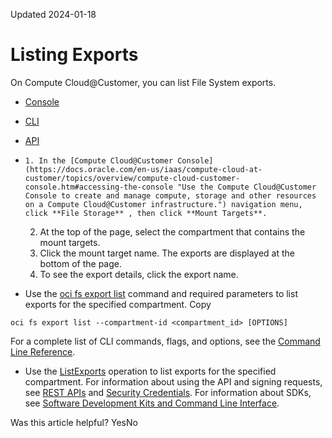 Updated 2024-01-18
# Listing Exports
On Compute Cloud@Customer, you can list File System exports.
  * [Console](https://docs.oracle.com/en-us/iaas/compute-cloud-at-customer/topics/file/listing-exports.htm)
  * [CLI](https://docs.oracle.com/en-us/iaas/compute-cloud-at-customer/topics/file/listing-exports.htm)
  * [API](https://docs.oracle.com/en-us/iaas/compute-cloud-at-customer/topics/file/listing-exports.htm)


  *     1. In the [Compute Cloud@Customer Console](https://docs.oracle.com/en-us/iaas/compute-cloud-at-customer/topics/overview/compute-cloud-customer-console.htm#accessing-the-console "Use the Compute Cloud@Customer Console to create and manage compute, storage and other resources on a Compute Cloud@Customer infrastructure.") navigation menu, click **File Storage** , then click **Mount Targets**.
    2. At the top of the page, select the compartment that contains the mount targets.
    3. Click the mount target name.
The exports are displayed at the bottom of the page.
    4. To see the export details, click the export name.
  * Use the [oci fs export list](https://docs.oracle.com/iaas/tools/oci-cli/latest/oci_cli_docs/cmdref/fs/export/list.html) command and required parameters to list exports for the specified compartment.
Copy
```
oci fs export list --compartment-id <compartment_id> [OPTIONS]
```

For a complete list of CLI commands, flags, and options, see the [Command Line Reference](https://docs.oracle.com/iaas/tools/oci-cli/latest/oci_cli_docs/index.html).
  * Use the [ListExports](https://docs.oracle.com/iaas/api/#/en/filestorage/latest/ExportSummary/ListExports) operation to list exports for the specified compartment.
For information about using the API and signing requests, see [REST APIs](https://docs.oracle.com/iaas/Content/API/Concepts/usingapi.htm#REST_APIs) and [Security Credentials](https://docs.oracle.com/iaas/Content/General/Concepts/credentials.htm). For information about SDKs, see [Software Development Kits and Command Line Interface](https://docs.oracle.com/iaas/Content/API/Concepts/sdks.htm#Software_Development_Kits_and_Command_Line_Interface).


Was this article helpful?
YesNo


